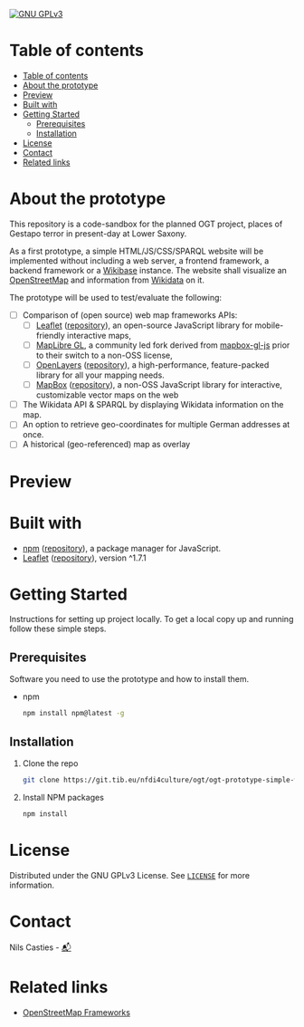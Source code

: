 [![GNU GPLv3](https://img.shields.io/badge/license-GNU%20GPLv3-<COLOR>?style=flat "GNU GPLv3 license")](LICENSE)

# Table of contents
- [Table of contents](#table-of-contents)
- [About the prototype](#about-the-prototype)
- [Preview](#preview)
- [Built with](#built-with)
- [Getting Started](#getting-started)
  - [Prerequisites](#prerequisites)
  - [Installation](#installation)
- [License](#license)
- [Contact](#contact)
- [Related links](#related-links)

# About the prototype
This repository is a code-sandbox for the planned OGT project, places of Gestapo terror in present-day at Lower Saxony.

As a first prototype, a simple HTML/JS/CSS/SPARQL website will be implemented without including a web server, a frontend framework, a backend framework or a [Wikibase](https://wikiba.se/) instance. The website shall visualize an [OpenStreetMap](https://www.openstreetmap.de/) and information from [Wikidata](https://www.wikidata.org/wiki/Wikidata:Main_Page) on it.

The prototype will be used to test/evaluate the following:
- [ ] Comparison of (open source) web map frameworks APIs:
    - [ ] [Leaflet](https://leafletjs.com/) ([repository](https://github.com/Leaflet/Leaflet)), an open-source JavaScript library for mobile-friendly interactive maps,
    - [ ] [MapLibre GL](https://github.com/maplibre/maplibre-gl-js), a community led fork derived from [mapbox-gl-js](https://github.com/mapbox/mapbox-gl-js) prior to their switch to a non-OSS license,
    - [ ] [OpenLayers](https://openlayers.org/) ([repository](https://github.com/openlayers/openlayers)), a high-performance, feature-packed library for all your mapping needs.
    - [ ] [MapBox](https://www.mapbox.com/) ([repository](https://github.com/mapbox/mapbox-gl-js)), a non-OSS JavaScript library for interactive, customizable vector maps on the web
- [ ] The Wikidata API & SPARQL by displaying Wikidata information on the map.
- [ ] An option to retrieve geo-coordinates for multiple German addresses at once.
- [ ] A historical (geo-referenced) map as overlay

# Preview
<!--
# TODO: Add webpage screenshot(s)
-->

# Built with
* [npm](https://www.npmjs.com/) ([repository](https://github.com/npm/cli)), a package manager for JavaScript.
* [Leaflet](https://leafletjs.com/) ([repository](https://github.com/Leaflet/Leaflet)), version ^1.7.1

# Getting Started
Instructions for setting up project locally.
To get a local copy up and running follow these simple steps.

## Prerequisites
Software you need to use the prototype and how to install them.
* npm
  ```sh
  npm install npm@latest -g
  ```

## Installation
1. Clone the repo
   ```sh
   git clone https://git.tib.eu/nfdi4culture/ogt/ogt-prototype-simple-webpage.git
   ```
2. Install NPM packages
   ```sh
   npm install
   ```
# License
Distributed under the GNU GPLv3 License. See [`LICENSE`](LICENSE) for more information.

# Contact
Nils Casties -  [:mailbox_with_mail:](nils.casties@tib.eu)

# Related links
* [OpenStreetMap Frameworks](https://wiki.openstreetmap.org/wiki/Frameworks)
